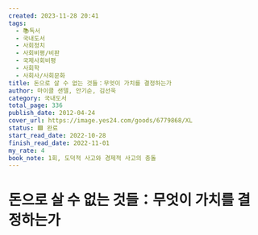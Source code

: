 ```yaml
---
created: 2023-11-28 20:41
tags:
  - 📚독서
  - 국내도서
  - 사회정치
  - 사회비평/비판
  - 국제사회비평
  - 사회학
  - 사회사/사회문화
title: 돈으로 살 수 없는 것들：무엇이 가치를 결정하는가
author: 마이클 샌델, 안기순, 김선욱
category: 국내도서
total_page: 336
publish_date: 2012-04-24
cover_url: https://image.yes24.com/goods/6779868/XL
status: 🟩 완료
start_read_date: 2022-10-28
finish_read_date: 2022-11-01
my_rate: 4
book_note: 1회, 도덕적 사고와 경제적 사고의 충돌
---
```


# 돈으로 살 수 없는 것들：무엇이 가치를 결정하는가


